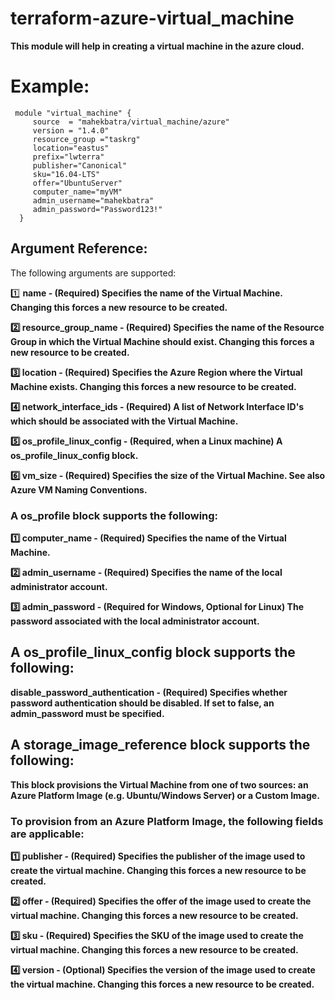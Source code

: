 # terraform-azure-virtual_machine

<b>This module will help in creating a virtual machine in the azure cloud.</b>

# Example:
```
 module "virtual_machine" {
     source  = "mahekbatra/virtual_machine/azure"
     version = "1.4.0"
     resource_group ="taskrg"
     location="eastus"
     prefix="lwterra"
     publisher="Canonical"
     sku="16.04-LTS"
     offer="UbuntuServer"
     computer_name="myVM"
     admin_username="mahekbatra"
     admin_password="Password123!"
  }
```

## Argument Reference:

The following arguments are supported:

:one: <b>name<b/> - (Required) Specifies the name of the Virtual Machine. Changing this forces a new resource to be created.

:two: <b>resource_group_name<b/> - (Required) Specifies the name of the Resource Group in which the Virtual Machine should exist. Changing this forces a new resource to be created.

:three: <b>location</b> - (Required) Specifies the Azure Region where the Virtual Machine exists. Changing this forces a new resource to be created.

:four: <b>network_interface_ids</b> - (Required) A list of Network Interface ID's which should be associated with the Virtual Machine.

:five: <b>os_profile_linux_config</b> - (Required, when a Linux machine) A os_profile_linux_config block.

:six: <b>vm_size<b/> - (Required) Specifies the size of the Virtual Machine. See also Azure VM Naming Conventions.

### A os_profile block supports the following:

:one: computer_name - (Required) Specifies the name of the Virtual Machine.

:two: admin_username - (Required) Specifies the name of the local administrator account.

:three: admin_password - (Required for Windows, Optional for Linux) The password associated with the local administrator account.

## A os_profile_linux_config block supports the following:

<b>disable_password_authentication</b> - (Required) Specifies whether password authentication should be disabled. If set to false, an admin_password must be specified.

## A storage_image_reference block supports the following:

This block provisions the Virtual Machine from one of two sources: an Azure Platform Image (e.g. Ubuntu/Windows Server) or a Custom Image.

### To provision from an Azure Platform Image, the following fields are applicable:

:one: publisher - (Required) Specifies the publisher of the image used to create the virtual machine. Changing this forces a new resource to be created.

:two: offer - (Required) Specifies the offer of the image used to create the virtual machine. Changing this forces a new resource to be created.

:three: sku - (Required) Specifies the SKU of the image used to create the virtual machine. Changing this forces a new resource to be created.

:four: version - (Optional) Specifies the version of the image used to create the virtual machine. Changing this forces a new resource to be created.
